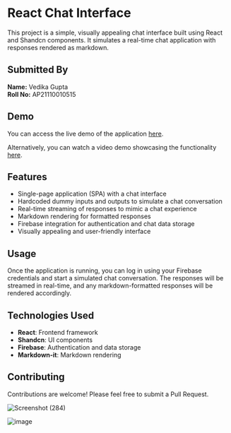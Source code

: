 # React Chat Interface

This project is a simple, visually appealing chat interface built using React and Shandcn components. It simulates a real-time chat application with responses rendered as markdown.

## Submitted By

**Name:** Vedika Gupta  
**Roll No:** AP21110010515

## Demo

You can access the live demo of the application [here](#).

Alternatively, you can watch a video demo showcasing the functionality [here](https://www.loom.com/share/c497ed28fa8d445e960f2ea8ae9d796e?sid=8faf7864-1c7b-462d-a49b-abd6ba3e91ad).

## Features

- Single-page application (SPA) with a chat interface
- Hardcoded dummy inputs and outputs to simulate a chat conversation
- Real-time streaming of responses to mimic a chat experience
- Markdown rendering for formatted responses
- Firebase integration for authentication and chat data storage
- Visually appealing and user-friendly interface

## Usage

Once the application is running, you can log in using your Firebase credentials and start a simulated chat conversation. The responses will be streamed in real-time, and any markdown-formatted responses will be rendered accordingly.

## Technologies Used

- **React**: Frontend framework
- **Shandcn**: UI components
- **Firebase**: Authentication and data storage
- **Markdown-it**: Markdown rendering

## Contributing

Contributions are welcome! Please feel free to submit a Pull Request.



![Screenshot (284)](https://github.com/user-attachments/assets/e7cb23e2-c9af-403a-9ae6-0767b26fe8e2)

![image](https://github.com/user-attachments/assets/e7bdd967-5f45-4b01-ad83-8ce2a663907c)

